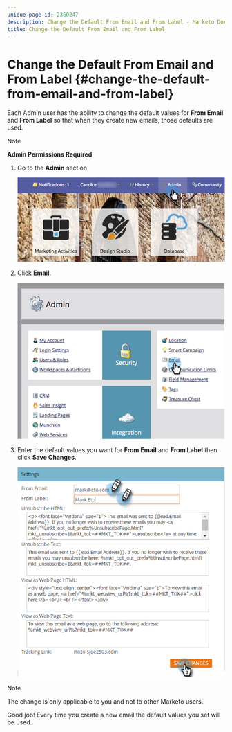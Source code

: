 ```yaml
---
unique-page-id: 2360247
description: Change the Default From Email and From Label - Marketo Docs - Product Documentation
title: Change the Default From Email and From Label
---
```


# Change the Default From Email and From Label {#change-the-default-from-email-and-from-label}

Each Admin user has the ability to change the default values for **From Email** and **From Label** so that when they create new emails, those defaults are used.

>[!NOTE]
>
>**Admin Permissions Required**

1. Go to the **Admin** section.

   ![](assets/adminhand.png)

1. Click **Email**.

   ![](assets/image2014-9-18-16-3a27-3a19.png)

1. Enter the default values you want for **From Email** and **From Label** then click **Save Changes**.

   ![](assets/change-default-hands.png)

>[!NOTE]
>
>The change is only applicable to you and not to other Marketo users.

Good job! Every time you create a new email the default values you set will be used.
